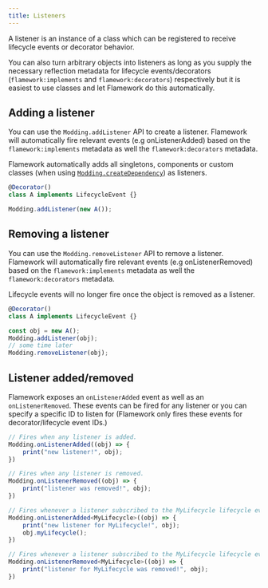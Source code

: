 ```yaml
---
title: Listeners
---
```

A listener is an instance of a class which can be registered to receive lifecycle events or decorator behavior.

You can also turn arbitrary objects into listeners as long as you supply the necessary reflection metadata for lifecycle events/decorators (`flamework:implements` and `flamework:decorators`) respectively but it is easiest to use classes and let Flamework do this automatically.

## Adding a listener
You can use the `Modding.addListener` API to create a listener. Flamework will automatically fire relevant events (e.g onListenerAdded) based on the `flamework:implements` metadata as well the `flamework:decorators` metadata.

Flamework automatically adds all singletons, components or custom classes (when using [`Modding.createDependency`](./dependency-resolution)) as listeners.

```ts
@Decorator()
class A implements LifecycleEvent {}

Modding.addListener(new A());
```

## Removing a listener
You can use the `Modding.removeListener` API to remove a listener. Flamework will automatically fire relevant events (e.g onListenerRemoved) based on the `flamework:implements` metadata as well the `flamework:decorators` metadata.

Lifecycle events will no longer fire once the object is removed as a listener.
```ts
@Decorator()
class A implements LifecycleEvent {}

const obj = new A();
Modding.addListener(obj);
// some time later
Modding.removeListener(obj);
```

## Listener added/removed
Flamework exposes an `onListenerAdded` event as well as an `onListenerRemoved`. These events can be fired for any listener or you can specify a specific ID to listen for (Flamework only fires these events for decorator/lifecycle event IDs.)

```ts
// Fires when any listener is added.
Modding.onListenerAdded((obj) => {
	print("new listener!", obj);
})

// Fires when any listener is removed.
Modding.onListenerRemoved((obj) => {
	print("listener was removed!", obj);
})

// Fires whenever a listener subscribed to the MyLifecycle lifecycle event was added.
Modding.onListenerAdded<MyLifecycle>((obj) => {
	print("new listener for MyLifecycle!", obj);
	obj.myLifecycle();
})

// Fires whenever a listener subscribed to the MyLifecycle lifecycle event was removed.
Modding.onListenerRemoved<MyLifecycle>((obj) => {
	print("listener for MyLifecycle was removed!", obj);
})
```
